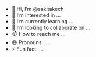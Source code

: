 - 👋 Hi, I’m @sakitakech
- 👀 I’m interested in ...
- 🌱 I’m currently learning ...
- 💞️ I’m looking to collaborate on ...
- 📫 How to reach me ...
- 😄 Pronouns: ...
- ⚡ Fun fact: ...

<!---
sakitakech/sakitakech is a ✨ special ✨ repository because its `README.md` (this file) appears on your GitHub profile.
You can click the Preview link to take a look at your changes.
--->
